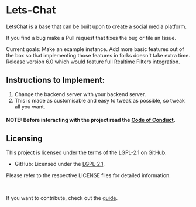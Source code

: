 # Lets-Chat
LetsChat is a base that can be built upon to create a social media platform.

If you find a bug make a Pull request that fixes the bug or file an Issue.

Current goals: 
Make an example instance.
Add more basic features out of the box so that implementing those features in forks doesn't take extra time.
Release version 6.0 which would feature full Realtime Filters integration.

## Instructions to Implement:

1. Change the backend server with your backend server.
2. This is made as customisable and easy to tweak as possible, so tweak all you want.

#### NOTE: Before interacting with the project read the <a href="CODE_OF_CONDUCT.md">Code of Conduct</a>.

## Licensing

This project is licensed under the terms of the LGPL-2.1 on GitHub.

- GitHub: Licensed under the [LGPL-2.1](LICENSE).


Please refer to the respective LICENSE files for detailed information.

<br>

If you want to contribute, check out the <a href="CONTRIBUTING.md">guide</a>.

